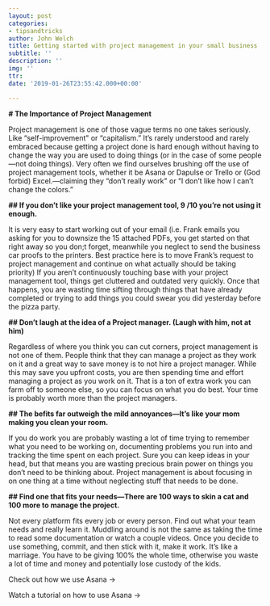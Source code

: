 ```yaml
---
layout: post
categories:
- tipsandtricks
author: John Welch
title: Getting started with project management in your small business
subtitle: ''
description: ''
img: ''
ttr: 
date: '2019-01-26T23:55:42.000+00:00'

---
```

**# The Importance of Project Management**

Project management is one of those vague terms no one takes seriously. Like “self-improvement" or “capitalism.” It’s rarely understood and rarely embraced because getting a project done is hard enough without having to change the way you are used to doing things (or in the case of some people—not doing things). Very often we find ourselves brushing off the use of project management tools, whether it be Asana or Dapulse or Trello or (God forbid) Excel.—claiming they “don’t really work" or “I don’t like how I can’t change the colors.”

**## If you don’t like your project management tool, 9 /10 you’re not using it enough.**

It is very easy to start working out of your email (i.e. Frank emails you asking for you to downsize the 15 attached PDFs, you get started on that right away so you don;t forget, meanwhile you neglect to send the business car proofs to the printers. Best practice here is to move Frank’s request to project management and continue on what actually should be taking priority) If you aren’t continuously touching base with your project management tool, things get cluttered and outdated very quickly. Once that happens, you are wasting time sifting through things that have already completed or trying to add things you could swear you did yesterday before the pizza party.

**## Don’t laugh at the idea of a Project manager. (Laugh with him, not at him)**

Regardless of where you think you can cut corners, project management is not one of them. People think that they can manage a project as they work on it and a great way to save money is to not hire a project manager. While this may save you upfront costs, you are then spending time and effort managing a project as you work on it. That is a ton of extra work you can farm off to someone else, so you can focus on what you do best. Your time is probably worth more than the project managers.

**## The befits far outweigh the mild annoyances—It’s like your mom making you clean your room.**

If you do work you are probably wasting a lot of time trying to remember what you need to be working on, documenting problems you run into and tracking the time spent on each project. Sure you can keep ideas in your head, but that means you are wasting precious brain power on things you don’t need to be thinking about. Project management is about focusing in on one thing at a time without neglecting stuff that needs to be done.

**## Find one that fits your needs—There are 100 ways to skin a cat and 100 more to manage the project.**

Not every platform fits every job or every person. Find out what your team needs and really learn it. Muddling around is not the same as taking the time to read some documentation or watch a couple videos. Once you decide to use something, commit, and then stick with it, make it work. It’s like a marriage. You have to be giving 100% the whole time, otherwise you waste a lot of time and money and potentially lose custody of the kids.

Check out how we use Asana ->

Watch a tutorial on how to use Asana ->